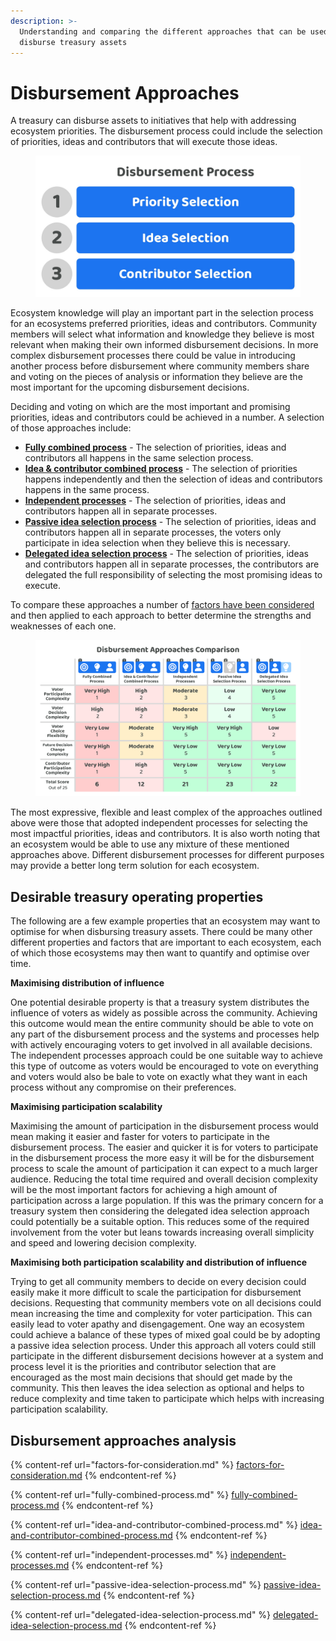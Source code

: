 ```yaml
---
description: >-
  Understanding and comparing the different approaches that can be used to
  disburse treasury assets
---
```


# Disbursement Approaches

A treasury can disburse assets to initiatives that help with addressing ecosystem priorities. The disbursement process could include the selection of priorities, ideas and contributors that will execute those ideas.

<div align="left">

<figure><img src="../../.gitbook/assets/disbursement-process.jpg" alt="" width="563"><figcaption></figcaption></figure>

</div>

Ecosystem knowledge will play an important part in the selection process for an ecosystems preferred priorities, ideas and contributors. Community members will select what information and knowledge they believe is most relevant when making their own informed disbursement decisions. In more complex disbursement processes there could be value in introducing another process before disbursement where community members share and voting on the pieces of analysis or information they believe are the most important for the upcoming disbursement decisions.



Deciding and voting on which are the most important and promising priorities, ideas and contributors could be achieved in a number. A selection of those approaches include:

* [**Fully combined process**](fully-combined-process.md) - The selection of priorities, ideas and contributors all happens in the same selection process.
* [**Idea & contributor combined process**](idea-and-contributor-combined-process.md) - The selection of priorities happens independently and then the selection of ideas and contributors happens in the same process.
* [**Independent processes**](independent-processes.md) - The selection of priorities, ideas and contributors happen all in separate processes.
* [**Passive idea selection process**](passive-idea-selection-process.md) - The selection of priorities, ideas and contributors happen all in separate processes, the voters only participate in idea selection when they believe this is necessary.
* [**Delegated idea selection process**](../disbursement-operating-process/delegating-disbursement-process-decisions.md) - The selection of priorities, ideas and contributors happen all in separate processes, the contributors are delegated the full responsibility of selecting the most promising ideas to execute.



To compare these approaches a number of [factors have been considered](factors-for-consideration.md) and then applied to each approach to better determine the strengths and weaknesses of each one.

<figure><img src="../../.gitbook/assets/disbursement-approaches-comparison.png" alt=""><figcaption></figcaption></figure>

The most expressive, flexible and least complex of the approaches outlined above were those that adopted independent processes for selecting the most impactful priorities, ideas and contributors. It is also worth noting that an ecosystem would be able to use any mixture of these mentioned approaches above. Different disbursement processes for different purposes may provide a better long term solution for each ecosystem.



## Desirable treasury operating properties

The following are a few example properties that an ecosystem may want to optimise for when disbursing treasury assets. There could be many other different properties and factors that are important to each ecosystem, each of which those ecosystems may then want to quantify and optimise over time.



**Maximising distribution of influence**

One potential desirable property is that a treasury system distributes the influence of voters as widely as possible across the community. Achieving this outcome would mean the entire community should be able to vote on any part of the disbursement process and the systems and processes help with actively encouraging voters to get involved in all available decisions. The independent processes approach could be one suitable way to achieve this type of outcome as voters would be encouraged to vote on everything and voters would also be bale to vote on exactly what they want in each process without any compromise on their preferences.



**Maximising participation scalability**

Maximising the amount of participation in the disbursement process would mean making it easier and faster for voters to participate in the disbursement process. The easier and quicker it is for voters to participate in the disbursement process the more easy it will be for the disbursement process to scale the amount of participation it can expect to a much larger audience. Reducing the total time required and overall decision complexity will be the most important factors for achieving a high amount of participation across a large population. If this was the primary concern for a treasury system then considering the delegated idea selection approach could potentially be a suitable option. This reduces some of the required involvement from the voter but leans towards increasing overall simplicity and speed and lowering decision complexity.



**Maximising both participation scalability and distribution of influence**

Trying to get all community members to decide on every decision could easily make it more difficult to scale the participation for disbursement decisions. Requesting that community members vote on all decisions could mean increasing the time and complexity for voter participation. This can easily lead to voter apathy and disengagement. One way an ecosystem could achieve a balance of these types of mixed goal could be by adopting a passive idea selection process. Under this approach all voters could still participate in the different disbursement decisions however at a system and process level it is the priorities and contributor selection that are encouraged as the most main decisions that should get made by the community. This then leaves the idea selection as optional and helps to reduce complexity and time taken to participate which helps with increasing participation scalability.



## Disbursement approaches analysis

{% content-ref url="factors-for-consideration.md" %}
[factors-for-consideration.md](factors-for-consideration.md)
{% endcontent-ref %}

{% content-ref url="fully-combined-process.md" %}
[fully-combined-process.md](fully-combined-process.md)
{% endcontent-ref %}

{% content-ref url="idea-and-contributor-combined-process.md" %}
[idea-and-contributor-combined-process.md](idea-and-contributor-combined-process.md)
{% endcontent-ref %}

{% content-ref url="independent-processes.md" %}
[independent-processes.md](independent-processes.md)
{% endcontent-ref %}

{% content-ref url="passive-idea-selection-process.md" %}
[passive-idea-selection-process.md](passive-idea-selection-process.md)
{% endcontent-ref %}

{% content-ref url="delegated-idea-selection-process.md" %}
[delegated-idea-selection-process.md](delegated-idea-selection-process.md)
{% endcontent-ref %}
